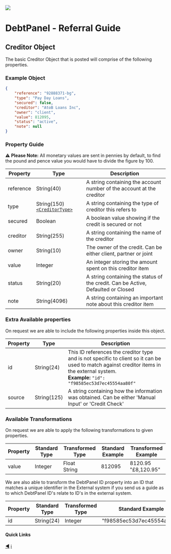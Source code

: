 ![](https://s3.eu-west-2.amazonaws.com/cdn.debtpanel.co.uk/images/green-white.jpg)

# DebtPanel - Referral Guide

## Creditor Object

The basic Creditor Object that is posted will comprise of the following properties.

### Example Object

``` json
{
    "reference": "92888371-bg",
    "type": "Pay Day Loans",
    "secured": false,
    "creditor": "AtoB Loans Inc",
    "owner": "client",
    "value": 812095,
    "status": "active",
    "note": null
}
```

### Property Guide

:warning: **Please Note:** All monetary values are sent in pennies by default, to find the pound and pence value you would have to divide the figure by 100.

Property | Type | Description
--- | --- | ---
reference | String(40) | A string containing the account number of the account at the creditor
type | String(150)[`<CreditorType>`](../types/creditor.md) | A string containing the type of creditor this refers to
secured | Boolean | A boolean value showing if the credit is secured or not
creditor | String(255) | A string containing the name of the creditor
owner | String(10) | The owner of the credit. Can be either client, partner or joint
value | Integer | An integer storing the amount spent on this creditor item
status | String(20) | A string containing the status of the credit. Can be Active, Defaulted or Closed
note | String(4096) | A string containing an important note about this creditor item

### Extra Available properties

On request we are able to include the following properties inside this object.

Property | Type | Description
--- | --- | ---
id | String(24) | This ID references the creditor type and is not specific to client so it can be used to match against creditor items in the external system.<br />**Example:** `"id": "f98585ec53d7ec45554aa80f"`
source | String(125) | A string containing how the information was obtained. Can be either 'Manual Input' or 'Credit Check'


### Available Transformations

On request we are able to apply the following transformations to given properties.

Property | Standard Type | Transformed Type | Standard Example | Transformed Example
--- | --- | --- | --- | ---
value | Integer | Float<br />String | 812095 | 8120.95<br />"£8,120.95"

We are also able to transform the DebtPanel ID property into an ID that matches a unique identifier in the External system if you send us a guide as to which DebtPanel ID's relate to ID's in the external system.

Property | Standard Type | Transformed Type | Standard Example | Transformed Example
--- | --- | --- | --- | ---
id | String(24) | Integer | "f98585ec53d7ec45554aa80f" | 37

#### Quick Links

[:arrow_backward:](client.md) [:information_source:](../readme.md)